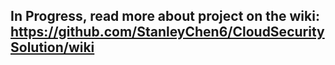 ## In Progress, read more about project on the wiki: https://github.com/StanleyChen6/CloudSecuritySolution/wiki
